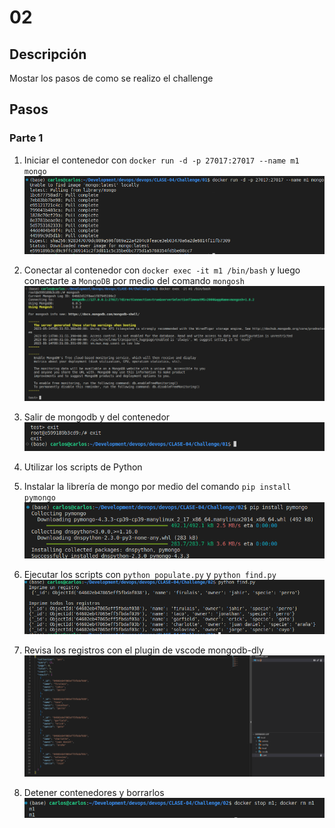 # 02

## Descripción

Mostar los pasos de como se realizo el challenge

## Pasos

### Parte 1

1. Iniciar el contenedor con `docker run -d -p 27017:27017 --name m1 mongo`
![running-mongodb](images/running-mongodb.png)
  1. Conectar al contenedor con `docker exec -it m1 /bin/bash` y luego conectarte a `MongoDB` por medio del comando `mongosh`
  ![connection-docker-mongodb](images/connection-docker-mongodb.png)
  2. Salir de mongodb y del contenedor
  ![exit-mongodb](images/exit-mongodb.png)

2. Utilizar los scripts de Python
  1. Instalar la librería de mongo por medio del comando `pip install pymongo`
  ![install-pymongo](images/install-pymongo.png)
  2. Ejecutar los scripts con `python populate.py` y `python find.py`
  ![running-python-scripts](images/running-python-scripts.png)
  3. Revisa los registros con el plugin de vscode mongodb-dly
  ![check-registers](images/check-registers.png)


3. Detener contenedores y borrarlos
![stop-delete-containers](images/stop-delete-containers.png)

